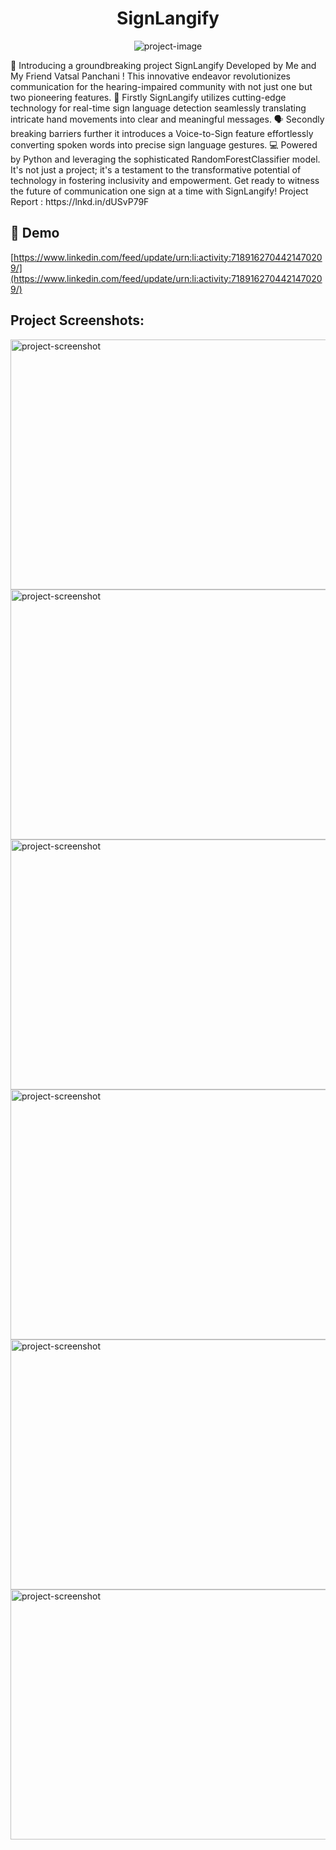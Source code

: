 <h1 align="center" id="title">SignLangify</h1>

<p align="center"><img src="https://socialify.git.ci/HetRojivadiya/SignLanguage-Detection-And-Voice-To-Sign-Prediction/image?language=1&amp;owner=1&amp;name=1&amp;stargazers=1&amp;theme=Light" alt="project-image"></p>

<p id="description">🌟 Introducing a groundbreaking project SignLangify Developed by Me and My Friend Vatsal Panchani ! This innovative endeavor revolutionizes communication for the hearing-impaired community with not just one but two pioneering features. 👋 Firstly SignLangify utilizes cutting-edge technology for real-time sign language detection seamlessly translating intricate hand movements into clear and meaningful messages. 🗣️ Secondly breaking barriers further it introduces a Voice-to-Sign feature effortlessly converting spoken words into precise sign language gestures. 💻 Powered by Python and leveraging the sophisticated RandomForestClassifier model. It's not just a project; it's a testament to the transformative potential of technology in fostering inclusivity and empowerment. Get ready to witness the future of communication one sign at a time with SignLangify! Project Report : https://lnkd.in/dUSvP79F</p>

<h2>🚀 Demo</h2>

[https://www.linkedin.com/feed/update/urn:li:activity:7189162704421470209/](https://www.linkedin.com/feed/update/urn:li:activity:7189162704421470209/)

<h2>Project Screenshots:</h2>

<img src="https://drive.google.com/uc?export=view&id=1B6c91q8DASx8Nqbq79_SW8oYoMI1xNdf" alt="project-screenshot" width="800" height="400/"><br/>
<img src="https://drive.google.com/uc?export=view&id=1bjHZtvVTTQorznAtl--PCg3PJ5kQaYO9" alt="project-screenshot" width="800" height="400/"><br/>
<img src="https://drive.google.com/uc?export=view&id=1hF-D7d6wc8pMzk2hLe7QQWD6o_U4K1wA" alt="project-screenshot" width="600" height="400/"><br/>
<img src="https://drive.google.com/uc?export=view&id=1txy5NIxBvbzES_kJTpeBGHw9cUWsl-kJ" alt="project-screenshot" width="800" height="400/"><br/>
<img src="https://drive.google.com/uc?export=view&id=1k0CY5xZ6fF3vs2vJ3ngrH5ZUiBLUIak7" alt="project-screenshot" width="800" height="400/"><br/>
<img src="https://drive.google.com/uc?export=view&id=18PhHK9UXAxG5sTziZr5zjZ10ihnmhndI" alt="project-screenshot" width="800" height="400/"><br/>

